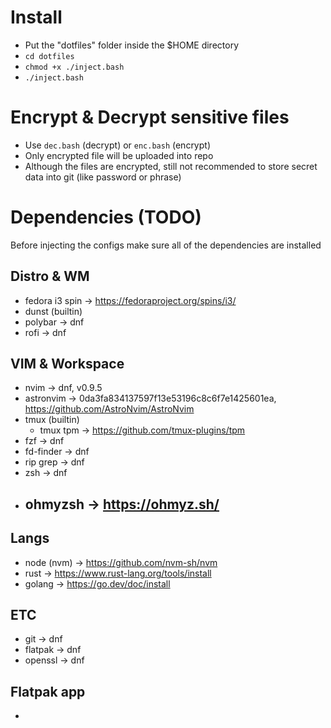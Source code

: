 # Install
- Put the "dotfiles" folder inside the $HOME directory
- `cd dotfiles`
- `chmod +x ./inject.bash`
- `./inject.bash`

# Encrypt & Decrypt sensitive files
- Use `dec.bash` (decrypt) or `enc.bash` (encrypt)
- Only encrypted file will be uploaded into repo
- Although the files are encrypted, still not recommended to store secret data into git (like password or phrase)

# Dependencies (TODO)
Before injecting the configs make sure all of the dependencies are installed

## Distro & WM
- fedora i3 spin -> https://fedoraproject.org/spins/i3/
- dunst (builtin)
- polybar -> dnf
- rofi -> dnf

## VIM & Workspace
- nvim -> dnf, v0.9.5
- astronvim -> 0da3fa834137597f13e53196c8c6f7e1425601ea, https://github.com/AstroNvim/AstroNvim
- tmux (builtin)
  - tmux tpm -> https://github.com/tmux-plugins/tpm
- fzf -> dnf
- fd-finder -> dnf
- rip grep -> dnf
- zsh -> dnf
- ohmyzsh -> https://ohmyz.sh/
  - 

## Langs
- node (nvm) -> https://github.com/nvm-sh/nvm
- rust -> https://www.rust-lang.org/tools/install
- golang -> https://go.dev/doc/install

## ETC
- git -> dnf
- flatpak -> dnf
- openssl -> dnf

## Flatpak app
- 
